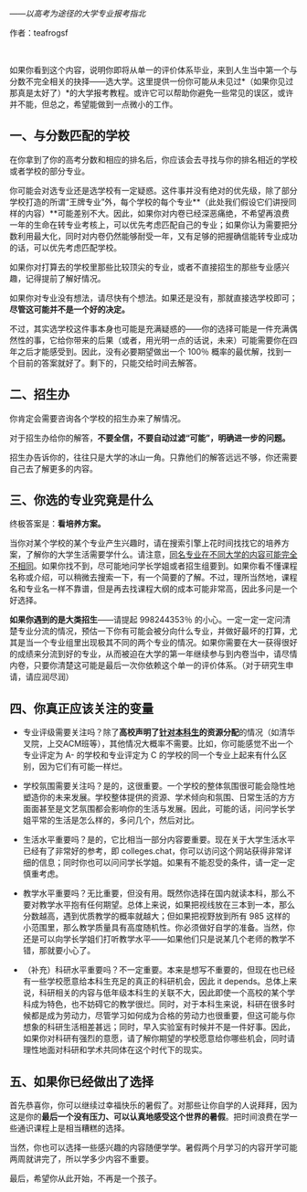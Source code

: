 *——以高考为途径的大学专业报考指北*

作者：teafrogsf

<br />

如果你看到这个内容，说明你即将从单一的评价体系毕业，来到人生当中第一个与分数不完全相关的抉择——选大学。这里提供一份你可能从未见过*（如果你见过那真是太好了）*的大学报考教程。或许它可以帮助你避免一些常见的误区，或许并不能，但总之，希望能做到一点微小的工作。

## 一、与分数匹配的学校

在你拿到了你的高考分数和相应的排名后，你应该会去寻找与你的排名相近的学校或者学校的部分专业。

你可能会对选专业还是选学校有一定疑惑。这件事并没有绝对的优先级，除了部分学校打造的所谓“王牌专业”外，每个学校的每个专业**（此处我们假设它们讲授同样的内容）**可能差别不大。因此，如果你对内卷已经深恶痛绝，不希望再浪费一年的生命在转专业考核上，可以优先考虑匹配自己的专业；如果你认为需要把分数利用最大化，同时对内卷仍然能够耐受一年，又有足够的把握确信能转专业成功的话，可以优先考虑匹配学校。

如果你对打算去的学校里那些比较顶尖的专业，或者不直接招生的那些专业感兴趣，记得提前了解好情况。

如果你对专业没有想法，请尽快有个想法。如果还是没有，那就直接选学校即可；**尽管这可能并不是一个好的决定。**

不过，其实选学校这件事本身也可能是充满疑惑的——你的选择可能是一件充满偶然性的事，它给你带来的后果（或者，用光明一点的话说，未来）可能需要你在四年之后才能感受到。因此，没有必要期望做出一个 100％ 概率的最优解，找到一个目前的答案就好了。剩下的，只能交给时间去解答。

## 二、招生办

你肯定会需要咨询各个学校的招生办来了解情况。

对于招生办给你的解答，**不要全信，不要自动过滤“可能”，明确进一步的问题。**

招生办告诉你的，往往只是大学的冰山一角。只靠他们的解答远远不够，你还需要自己去了解更多的内容。

## 三、你选的专业究竟是什么

终极答案是：**看培养方案。**

当你对某个学校的某个专业产生兴趣时，请在搜索引擎上花时间找找它的培养方案，了解你的大学生活需要学什么。请注意，<u>同名专业在不同大学的内容可能完全不相同</u>。如果你找不到，尽可能地问学长学姐或者招生组要到。如果你看不懂课程名称或介绍，可以稍微去搜索一下，有一个简要的了解。不过，理所当然地，课程名和专业名一样不靠谱，但是再去找课程大纲的成本可能非常高，因此多问是一个好选择。

**如果你遇到的是大类招生**——请提起 998244353％ 的小心。一定一定一定问清楚专业分流的情况，预估一下你有可能会被分向什么专业，并做好最坏的打算，尤其是当一个专业组里出现极其不同的两个专业的情况。如果你需要在大一获得很好的成绩来分流到好的专业，从而被迫在大学的第一年继续参与到内卷当中，请尽情内卷，只要你清楚这可能是最后一次你依赖这个单一的评价体系。（对于研究生申请，请应润尽润）

## 四、你真正应该关注的变量

- 专业评级需要关注吗？除了**高校声明了<u>针对本科生</u>的资源分配**的情况（如清华叉院，上交ACM班等），其他情况大概率不需要。比如，你可能感觉不出一个专业评定为 A- 的学校和专业评定为 C 的学校的同一个专业上起来有什么区别，因为它们有可能一样烂。

- 学校氛围需要关注吗？是的，这很重要。一个学校的整体氛围很可能会隐性地塑造你的未来发展。学校整体提供的资源、学术倾向和氛围、日常生活的方方面面甚至是文艺氛围都会影响你的生活与发展。因此，可能的话，问问学长学姐平常的生活是怎么样的，多问几个，然后对比。

- 生活水平重要吗？是的，它比相当一部分内容要重要。现在关于大学生活水平已经有了非常好的参考，即 colleges.chat，你可以访问这个网站获得非常详细的信息；同时你也可以问问学长学姐。如果有不能忍受的条件，请一定一定慎重考虑。

- 教学水平重要吗？无比重要，但没有用。既然你选择在国内就读本科，那么不要对教学水平抱有任何期望。总体上来说，如果把视线放在三本到一本，那么分数越高，遇到优质教学的概率就越大；但如果把视野放到所有 985 这样的小范围里，那么教学质量具有高度随机性。你必须做好自学的准备。当然，你还是可以向学长学姐们打听教学水平——如果他们只是说某几个老师的教学不错，那就要小心了。

- （补充）科研水平重要吗？不一定重要。本来是想写不重要的，但现在也已经有一些学校愿意给本科生充足的真正的科研机会，因此 it depends。总体上来说，科研相关的内容与低年级本科生的关联不大，因此即使一个高校的某个学科成为特色，也不妨碍它的教学很烂。同时，对于本科生来说，科研在很多时候都是成为劳动力，尽管学习如何成为合格的劳动力也很重要，但这可能与你想象的科研生活相差甚远；同时，早入实验室有时候并不是一件好事。因此，如果你对科研有强烈的意愿，请了解你期望的学校愿意给你哪些机会，同时请理性地面对科研和学术共同体在这个时代下的现实。

## 五、如果你已经做出了选择

首先恭喜你，你可以继续过幸福快乐的暑假了。对那些让你自学的人说拜拜，因为这是你的**最后一个没有压力、可以认真地感受这个世界的暑假**。把时间浪费在学一些通识课程上是相当糟糕的选择。

当然，你也可以选择一些感兴趣的内容随便学学。暑假两个月学习的内容开学可能两周就讲完了，所以学多少内容不重要。

最后，希望你从此开始，不再是一个孩子。
